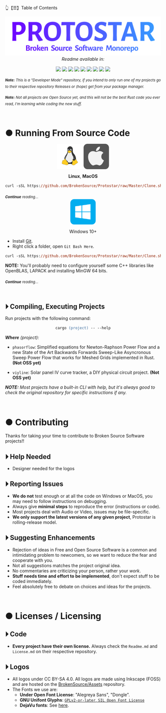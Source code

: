 👆【☰】Table of Contents

<div align="center">
  <img src="https://github.com/BrokenSource/Assets/raw/Master/Logos/Protostar.png" onerror="this.src='../Assets/Logos/Protostar.svg'"/>
  <i>Readme available in:</i>

  <!-- Preferably order in number of speakers: EN, CN, IN, ES, FR, RU, PT, JP, DE -->

  <a href="Readme.md">   <img src="https://hatscripts.github.io/circle-flags/flags/us.svg" style="vertical-align: middle;" width="50"></a>
  <a href="Readme cn.md"><img src="https://hatscripts.github.io/circle-flags/flags/cn.svg" style="vertical-align: middle;" width="30"></a>
  <a href="Readme in.md"><img src="https://hatscripts.github.io/circle-flags/flags/in.svg" style="vertical-align: middle;" width="30"></a>
  <a href="Readme es.md"><img src="https://hatscripts.github.io/circle-flags/flags/es.svg" style="vertical-align: middle;" width="30"></a>
  <a href="Readme fr.md"><img src="https://hatscripts.github.io/circle-flags/flags/fr.svg" style="vertical-align: middle;" width="30"></a>
  <a href="Readme ru.md"><img src="https://hatscripts.github.io/circle-flags/flags/ru.svg" style="vertical-align: middle;" width="30"></a>
  <a href="Readme pt.md"><img src="https://hatscripts.github.io/circle-flags/flags/br.svg" style="vertical-align: middle;" width="50"></a>
  <a href="Readme jp.md"><img src="https://hatscripts.github.io/circle-flags/flags/jp.svg" style="vertical-align: middle;" width="30"></a>
  <a href="Readme de.md"><img src="https://hatscripts.github.io/circle-flags/flags/de.svg" style="vertical-align: middle;" width="30"></a>
</div>

<sub><i><b>Note:</b> This is a "Developer Mode" repository, if you intend to only run one of my projects go to their respective repository Releases or (hope) get from your package manager.</i></sub>

<sub><i><b>Note:</b> Not all projects are Open Source yet, and this will not be the best Rust code you ever read, I'm learning while coding the new stuff.</i></sub>



<br>

<!-- # # # # # # # # # # # # # # # # # # # # # # # # # # # # # # # # # # # # # # # # # # # # # # # # # # # # # # # # # # -->
# ● Running From Source Code

<div align="center">
  <img src="https://raw.githubusercontent.com/edent/SuperTinyIcons/master/images/svg/linux.svg" style="vertical-align: middle;" width="82">
  <img src="https://raw.githubusercontent.com/edent/SuperTinyIcons/master/images/svg/apple.svg" style="vertical-align: middle;" width="82">

  **Linux**, **MacOS**
</div>

<div align="center">

  ```ps
  curl -sSL https://github.com/BrokenSource/Protostar/raw/Master/Clone.sh | sh
  ```
</div>
<sub><i><b>Continue</b> reading...</i></sub>



<div align="center">
  <img src="https://raw.githubusercontent.com/edent/SuperTinyIcons/master/images/svg/windows.svg" style="vertical-align: middle;" width="82">

  Windows 10+
</div>
<p>

- Install [Git](https://git-scm.com/download/win).
- Right click a folder, open `Git Bash Here`.

<div align="center">

  ```ps
  curl -sSL https://github.com/BrokenSource/Protostar/raw/Master/Clone.sh | sh
  ```
</div>

**NOTE:** You'll probably need to configure yourself some C++ libraries like OpenBLAS, LAPACK and installing MinGW 64 bits.

<sub><i><b>Continue</b> reading...</i></sub>



<br>

## ⏵ Compiling, Executing Projects
Run projects with the following command:

<div align="center">

  ```ps
  cargo (project) -- --help
  ```
</div>

*<b>Where</b> (project):*

- `phasorflow`: Simplified equations for Newton-Raphson Power Flow and a new State of the Art Backwards Forwards Sweep-Like Asyncronous Sweep Power Flow that works for Meshed Grids implemented in Rust. **(Not OSS yet)**

- `viyline`: Solar panel IV curve tracker, a DIY physical circuit project. **(Not OSS yet)**

*<b>NOTE:</b> Most projects have a built-in CLI with help, but it's always good to check the original repository for specific instructions if any.*



<!-- # # # # # # # # # # # # # # # # # # # # # # # # # # # # # # # # # # # # # # # # # # # # # # # # # # # # # # # # # # -->
<br>

# ● Contributing
Thanks for taking your time to contribute to Broken Source Software projects!!


## ⏵ Help Needed
- Designer needed for the logos


## ⏵ Reporting Issues
- **We do not** test enough or at all the code on Windows or MacOS, you may need to follow instructions on debugging.
- Always give **minimal steps** to reproduce the error (instructions or code).
- Most projects deal with Audio or Video, issues may be file-specific.
- **We only support the latest versions of any given project**, Protostar is rolling-release model.


## ⏵ Suggesting Enhancements
- Rejection of ideas in Free and Open Source Software is a common and intimidating problem to newcomers, so we want to reduce the fear and cooperate with you.
- Not all suggestions matches the project original idea.
- No commentaries are criticizing your person, rather your *work*.
- **Stuff needs time and effort to be implemented**, don't expect stuff to be coded immediately.
- Feel absolutely free to debate on choices and ideas for the projects.




<!-- # # # # # # # # # # # # # # # # # # # # # # # # # # # # # # # # # # # # # # # # # # # # # # # # # # # # # # # # # # -->
<br>

# ● Licenses / Licensing

## ⏵ Code
- **Every project have their own license.** Always check the `Readme.md` and `License.md` on their respective repository.

## ⏵ Logos
- All logos under CC BY-SA 4.0. All logos are made using Inkscape (FOSS) and are hosted on the [BrokenSource/Assets](https://github.com/BrokenSource/Assets) repository.
- The Fonts we use are:
  - **Under Open Font License**: "Alegreya Sans", "Dongle".
  - **GNU Unifont Glyphs**: [`GPLv2-or-later`, `SIL Open Font License`](http://unifoundry.com/unifont/index.html)
  - **DejaVu fonts**: See [here](https://dejavu-fonts.github.io/License.html).
